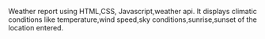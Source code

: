 Weather report using HTML,CSS, Javascript,weather api. It displays climatic conditions like temperature,wind speed,sky conditions,sunrise,sunset of the location entered.
